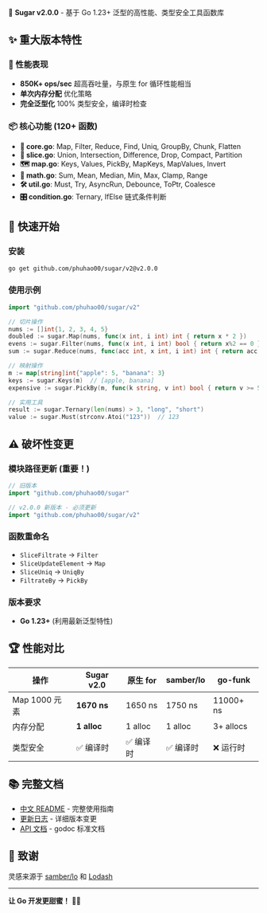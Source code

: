 🍬 **Sugar v2.0.0** - 基于 Go 1.23+ 泛型的高性能、类型安全工具函数库

## ✨ 重大版本特性

### 🚀 性能表现
- **850K+ ops/sec** 超高吞吐量，与原生 for 循环性能相当
- **单次内存分配** 优化策略
- **完全泛型化** 100% 类型安全，编译时检查

### 📦 核心功能 (120+ 函数)
- **🔧 core.go**: Map, Filter, Reduce, Find, Uniq, GroupBy, Chunk, Flatten
- **🎯 slice.go**: Union, Intersection, Difference, Drop, Compact, Partition  
- **🗺️ map.go**: Keys, Values, PickBy, MapKeys, MapValues, Invert
- **🧮 math.go**: Sum, Mean, Median, Min, Max, Clamp, Range
- **🛠️ util.go**: Must, Try, AsyncRun, Debounce, ToPtr, Coalesce
- **🎛️ condition.go**: Ternary, IfElse 链式条件判断

## 🚀 快速开始

### 安装
```bash
go get github.com/phuhao00/sugar/v2@v2.0.0
```

### 使用示例
```go
import "github.com/phuhao00/sugar/v2"

// 切片操作
nums := []int{1, 2, 3, 4, 5}
doubled := sugar.Map(nums, func(x int, i int) int { return x * 2 })
evens := sugar.Filter(nums, func(x int, i int) bool { return x%2 == 0 })
sum := sugar.Reduce(nums, func(acc int, x int, i int) int { return acc + x }, 0)

// 映射操作  
m := map[string]int{"apple": 5, "banana": 3}
keys := sugar.Keys(m)  // [apple, banana]
expensive := sugar.PickBy(m, func(k string, v int) bool { return v >= 5 })

// 实用工具
result := sugar.Ternary(len(nums) > 3, "long", "short")
value := sugar.Must(strconv.Atoi("123"))  // 123
```

## ⚠️ 破坏性变更

### 模块路径更新 (重要！)
```go
// 旧版本
import "github.com/phuhao00/sugar"

// v2.0.0 新版本 - 必须更新
import "github.com/phuhao00/sugar/v2"
```

### 函数重命名
- `SliceFiltrate` → `Filter`
- `SliceUpdateElement` → `Map`  
- `SliceUniq` → `UniqBy`
- `FiltrateBy` → `PickBy`

### 版本要求
- **Go 1.23+** (利用最新泛型特性)

## 🏆 性能对比

| 操作 | Sugar v2.0 | 原生 for | samber/lo | go-funk |
|------|-----------|----------|-----------|---------|
| Map 1000 元素 | **1670 ns** | 1650 ns | 1750 ns | 11000+ ns |
| 内存分配 | **1 alloc** | 1 alloc | 1 alloc | 3+ allocs |
| 类型安全 | ✅ 编译时 | ✅ 编译时 | ✅ 编译时 | ❌ 运行时 |

## 📚 完整文档

- [中文 README](README.md) - 完整使用指南  
- [更新日志](VERSION.md) - 详细版本变更
- [API 文档](https://pkg.go.dev/github.com/phuhao00/sugar/v2) - godoc 标准文档

## 🙏 致谢

灵感来源于 [samber/lo](https://github.com/samber/lo) 和 [Lodash](https://lodash.com)

---

**让 Go 开发更甜蜜！** 🍬✨
